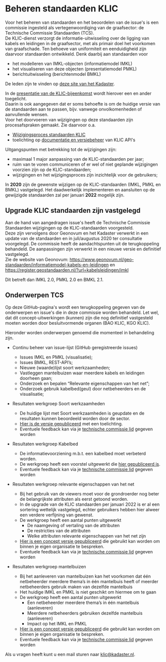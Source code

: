 # Beheren standaarden KLIC

Voor het beheren van standaarden en het beoordelen van de issue's is een commissie ingesteld als vertegenwoordiging van de graafsector: de Technische Commissie Standaarden (TCS).  \
De KLIC-dienst verzorgt de informatie-uitwisseling over de ligging van kabels en leidingen in de graafsector, met als primair doel het voorkomen van graafschade. Ten behoeve van uniformiteit en eenduidigheid zijn daarvoor standaarden ontwikkeld. Denk daarbij aan standaarden voor

- het modelleren van IMKL-objecten (informatiemodel IMKL)
- het visualiseren van deze objecten (presentatiemodel PMKL)
- berichtuitwisseling (berichtenmodel BMKL)

De leden zijn te vinden op [deze site van het Kadaster](https://www.kadaster.nl/-/klic-ledenlijst-klic-tcs).


In de [presentatie van de KLIC-bijeenkomst](Beheren%20KLIC-standaarden%20(context).ppsx) wordt hierover een en ander toegelicht.  \
Daarin is ook aangegeven dat er soms behoefte is om de huidige versie van de standaarden aan te passen, bijv. vanwege onvolkomenheden of aanvullende wensen.  \
Voor het doorvoeren van wijzigingen op deze standaarden zijn procesafspraken gemaakt. Zie daarvoor o.a.

- [Wijzigingsproces standaarden KLIC](Wijzigingsproces%20standaarden%20KLIC.md)
- toelichting op [documentatie en versiebeheer](../API%20management/API-documentatie%20en%20versiebeheer.md) van KLIC API's

Uitgangspunten met betrekking tot de wijzigingen zijn:
- maximaal 1 major aanpassing van de KLIC-standaarden per jaar;
- ruim van te voren communiceren of er wel of niet geplande wijzigingen voorzien zijn op de KLIC-standaarden;
- wijzigingen en het wijzigingsproces zijn inzichtelijk voor de gebruikers;

In **2020** zijn de gewenste wijzigen op de KLIC-standaarden (IMKL, PMKL en BMKL) vastgelegd. Het daadwerkelijk implementeren en aansluiten op de gewijzigde standaarden zal per januari **2022** mogelijk zijn.

## Upgrade KLIC standaarden zijn vastgelegd

Aan de hand van aangedragen issue's heeft de Technische Commissie Standaarden wijzigingen op de KLIC-standaarden voorgesteld.  \
Deze zijn vervolgens door Geonovum en het Kadaster verwerkt in een update van de standaarden en in juli/augustus 2020 ter consultatie voorgelegd.
De commissie heeft de aandachtspunten uit de terugkoppeling behandeld. De aanpassingen zijn verwerkt in een nieuwe versie en definitief vastgelegd. \
Zie de website van Geonovum: https://www.geonovum.nl/geo-standaarden/informatiemodel-kabels-en-leidingen en https://register.geostandaarden.nl/?url=kabelsleidingen/imkl

Dit betreft dan IMKL 2.0, PMKL 2.0 en BMKL 2.1.

## Onderwerpen TCS

Op deze GitHub-pagina's wordt een terugkoppeling gegeven van de onderwerpen en issue's die in deze commissie worden behandeld. Let wel, dat dit concept-uitwerkingen (kunnen) zijn die nog definitief vastgesteld moeten worden door besluitvormende organen (BAO KLIC, KGO KLIC).

Hieronder worden onderwerpen genoemd die momenteel in behandeling zijn.

- Continu beheer van issue-lijst (GitHub geregistreerde issues)
  - Issues IMKL en PMKL (visualisatie);
  - Issues BMKL, REST-API’s;
  - Nieuwe (waarde)lijst soort werkzaamheden;
  - Vastleggen mantelbuizen waar meerdere kabels en leidingen doorheen gaan;
  - Onderzoek en bepalen “Relevante eigenschappen van het net”;
  - Onderzoek gebruik kabelbed(geul) door netbeheerders en de visualisatie;

- Resultaten werkgroep Soort werkzaamheden
  - De huidige lijst met Soort werkzaamheden is geupdate en de resultaten kunnen beoordeeld worden door de sector.
  - [Hier is de versie gepubliceerd](Soort%20Werkzaamheden%201%20april%202022.pdf) met een toelichting.
  - Eventuele feedback kan via je [technische commissie lid](https://www.kadaster.nl/zakelijk/registraties/landelijke-voorzieningen/klic/klic-overlegorganen) gegeven worden
  
- Resultaten werkgroep Kabelbed
  - De informatievoorziening  m.b.t. een kabelbed moet verbeterd worden.
  - De werkgroep heeft een voorstel uitgewerkt die [hier gepubliceerd is](Kabelbed%201%20april%202022.pdf).
  - Eventuele feedback kan via je [technische commissie lid](https://www.kadaster.nl/zakelijk/registraties/landelijke-voorzieningen/klic/klic-overlegorganen) gegeven worden
  
- Resultaten werkgroep relevante eigenschappen van het net
  - Bij het gebruik van de viewers moet voor de grondroerder nog beter de belangrijkste attributen als eerst getoond worden.
  - In de upgrade van de KLIC standaarden per januari 2022 is er al een sortering wettelijk vastgelegd, echter gebruikers hebben hier alweer een verdere verfijning van gewenst.
  - De werkgroep heeft een aantal punten uitgewerkt 
    - De naamgeving of vertaling van de attributen
    - De restricties van de attributen
    - Welke attributen relevante eigenschappen van het net zijn
  - [Hier is een concept versie gepubliceerd](Relevante%20eigenschappen%20van%20het%20net%201%20april%202022.xlsx) die gebruikt kan worden om binnen je eigen organisatie te bespreken.
  - Eventuele feedback kan via je [technische commissie lid](https://www.kadaster.nl/zakelijk/registraties/landelijke-voorzieningen/klic/klic-overlegorganen) gegeven worden
  
- Resultaten werkgroep mantelbuizen
  - Bij het aanleveren van mantelbuizen kan het voorkomen dat één netbeheerder meerdere thema’s in één mantelbuis heeft of meerder netbeheerders gebruik maken van dezelfde mantelbuis
  - Het huidige IMKL en PMKL is niet geschikt om hiermee om te gaan
  - De werkgroep heeft een aantal punten uitgewerkt
    - Éen netbeheerder meerdere thema’s in één mantelbuis (aanleveren)
    - Meerdere netbeheerders gebruiken dezelfde mantelbuis (aanleveren)
    - Impact op het IMKL en PMKL
  - [Hier is een concept versie gepubliceerd](Mantelbuizen%201%20april%202022.pdf) die gebruikt kan worden om binnen je eigen organisatie te bespreken.
  - Eventuele feedback kan via je [technische commissie lid](https://www.kadaster.nl/zakelijk/registraties/landelijke-voorzieningen/klic/klic-overlegorganen) gegeven worden

Als u vragen heeft kunt u een mail sturen naar klic@kadaster.nl.